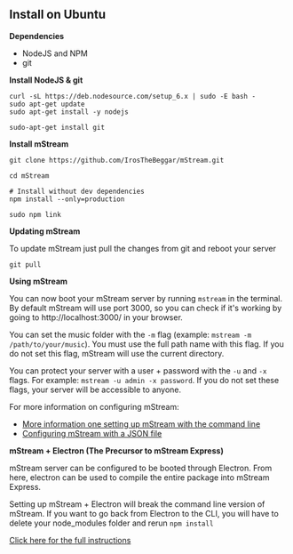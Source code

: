 ## Install on Ubuntu

**Dependencies**

* NodeJS and NPM
* git

**Install NodeJS & git**

```shell
curl -sL https://deb.nodesource.com/setup_6.x | sudo -E bash -
sudo apt-get update
sudo apt-get install -y nodejs

sudo-apt-get install git
```

**Install mStream**

```shell
git clone https://github.com/IrosTheBeggar/mStream.git

cd mStream

# Install without dev dependencies
npm install --only=production

sudo npm link
```

**Updating mStream**

To update mStream just pull the changes from git and reboot your server

```shell
git pull
```

**Using mStream**

You can now boot your mStream server by running `mstream` in the terminal.  By default mStream will use port 3000, so you can check if it's working by going to http://localhost:3000/ in your browser.

You can set the music folder with the `-m` flag (example: `mstream -m /path/to/your/music`).  You must use the full path name with this flag.  If you do not set this flag, mStream will use the current directory.

You can protect your server with a user + password with the `-u` and `-x` flags.  For example: `mstream -u admin -x password`.  If you do not set these flags, your server will be accessible to anyone.

For more information on configuring mStream:
* [More information one setting up mStream with the command line](cli_arguments.md)
* [Configuring mStream with a JSON file](json_config.md)


**mStream + Electron (The Precursor to mStream Express)**

mStream server can be configured to be booted through Electron.  From here, electron can be used to compile the entire package into mStream Express.

Setting up mStream + Electron will break the command line version of mStream.  If you want to go back from Electron to the CLI, you will have to delete your node_modules folder and rerun `npm install`

[Click here for the full instructions](electron-install.md)
